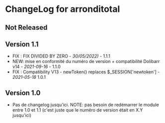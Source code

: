 # ChangeLog for arronditotal

## Not Released

## Version 1.1
- FIX : FIX DIVIDED BY ZERO  - *30/05/2022)* - 1.1.1  
- NEW: mise en conformité du numéro de version + compatibilité Dolibarr
  v14 - *2021-09-16* - 1.1.0
- FIX : Compatibility V13 - newToken() replaces
  $_SESSION['newtoken'] - *2021-05-18* 1.0.1

## Version 1.0

- Pas de changelog jusqu'ici. NOTE: pas besoin de redémarrer le module entre 1.0
  et 1.1 (c'est juste que le numéro de version était en X.Y jusqu'ici)
